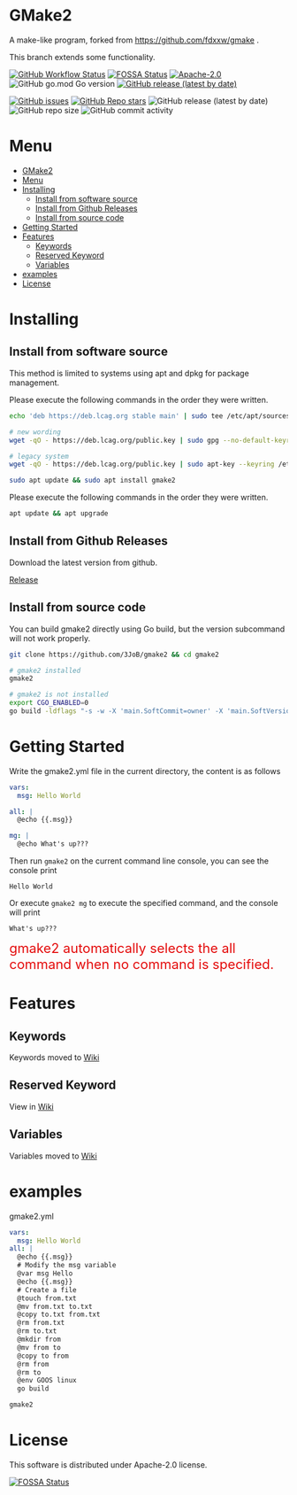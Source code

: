 # GMake2
A make-like program, forked from https://github.com/fdxxw/gmake .

This branch extends some functionality.

[![GitHub Workflow Status](https://img.shields.io/github/actions/workflow/status/3JoB/gmake2/codeql.yml?label=CodeQL%20Scanner&style=flat-square)](https://github.com/3JoB/gmake2/actions)
[![FOSSA Status](https://app.fossa.com/api/projects/git%2Bgithub.com%2F3JoB%2Fgmake2.svg?type=smail)](https://app.fossa.com/projects/git%2Bgithub.com%2F3JoB%2Fgmake2?ref=badge_smail)
[![Apache-2.0](https://img.shields.io/github/license/3JoB/gmake2?style=flat-square)](https://github.com/3JoB/gmake2/blob/master/LICENSE)
![GitHub go.mod Go version](https://img.shields.io/github/go-mod/go-version/3JoB/gmake2?label=Go%20Version&style=flat-square)
[![GitHub release (latest by date)](https://img.shields.io/github/v/release/3JoB/gmake2?label=Release%20Version&style=flat-square)](https://github.com/3JoB/gmake2/release)

[![GitHub issues](https://img.shields.io/github/issues/3JoB/gmake2?label=GMake2%20Issues&style=flat-square)](https://github.com/3JoB/gmake2/issues)
[![GitHub Repo stars](https://img.shields.io/github/stars/3JoB/gmake2?label=Stars&style=flat-square)](https://github.com/3JoB/gmake2/stargazers)
![GitHub release (latest by date)](https://img.shields.io/github/downloads/3JoB/gmake2/latest/total?label=Downloads%40Latest&style=flat-square)
![GitHub repo size](https://img.shields.io/github/repo-size/3JoB/gmake2?style=flat-square)
![GitHub commit activity](https://img.shields.io/github/commit-activity/m/3JoB/gmake2?style=flat-square)


# Menu

- [GMake2](#gmake2)
- [Menu](#menu)
- [Installing](#installing)
  - [Install from software source](#install-from-software-source)
  - [Install from Github Releases](#install-from-github-releases)
  - [Install from source code](#install-from-source-code)
- [Getting Started](#getting-started)
- [Features](#features)
  - [Keywords](#keywords)
  - [Reserved Keyword](#reserved-keyword)
  - [Variables](#variables)
- [examples](#examples)
- [License](#license)

# Installing

## Install from software source
This method is limited to systems using apt and dpkg for package management.


Please execute the following commands in the order they were written.
```sh
echo 'deb https://deb.lcag.org stable main' | sudo tee /etc/apt/sources.list.d/malonan.list

# new wording
wget -qO - https://deb.lcag.org/public.key | sudo gpg --no-default-keyring --keyring gnupg-ring:/etc/apt/trusted.gpg.d/malonan.gpg --import

# legacy system
wget -qO - https://deb.lcag.org/public.key | sudo apt-key --keyring /etc/apt/trusted.gpg.d/malonan.gpg add -

sudo apt update && sudo apt install gmake2
```

Please execute the following commands in the order they were written.
```sh
apt update && apt upgrade
```

## Install from Github Releases
Download the latest version from github.


[Release](https://github.com/3JoB/gmake2/releases)

## Install from source code
You can build gmake2 directly using Go build, but the version subcommand will not work properly.

```sh
git clone https://github.com/3JoB/gmake2 && cd gmake2

# gmake2 installed
gmake2

# gmake2 is not installed
export CGO_ENABLED=0
go build -ldflags "-s -w -X 'main.SoftCommit=owner' -X 'main.SoftVersion=owner'"
```



# Getting Started

Write the gmake2.yml file in the current directory, the content is as follows

```yml
vars:
  msg: Hello World

all: |
  @echo {{.msg}}

mg: |
  @echo What's up???
```

Then run `gmake2` on the current command line console, you can see the console print

```
Hello World
```

Or execute `gmake2 mg` to execute the specified command, and the console will print
```
What's up???
```
<font color=#e40d0d size=5>gmake2 automatically selects the all command when no command is specified.</font>
<br>

# Features

## Keywords

Keywords moved to [Wiki](wiki/Keyword.md)

## Reserved Keyword
View in [Wiki](wiki/Reserved_Keyword.md)


## Variables
Variables moved to [Wiki](wiki/variables.md)


# examples

gmake2.yml

```yml
vars:
  msg: Hello World
all: |
  @echo {{.msg}}
  # Modify the msg variable
  @var msg Hello
  @echo {{.msg}}
  # Create a file
  @touch from.txt
  @mv from.txt to.txt
  @copy to.txt from.txt
  @rm from.txt
  @rm to.txt
  @mkdir from
  @mv from to
  @copy to from
  @rm from
  @rm to
  @env GOOS linux
  go build
```

```sh
gmake2
```

# License
This software is distributed under Apache-2.0 license.

[![FOSSA Status](https://app.fossa.com/api/projects/git%2Bgithub.com%2F3JoB%2Fgmake2.svg?type=large)](https://app.fossa.com/projects/git%2Bgithub.com%2F3JoB%2Fgmake2?ref=badge_large)
